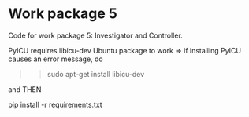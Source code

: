 # Work package 5

Code for work package 5: Investigator and Controller.



PyICU requires libicu-dev Ubuntu package to work => if installing PyICU causes an error message, do

>> sudo apt-get install libicu-dev

and THEN

pip install -r requirements.txt
